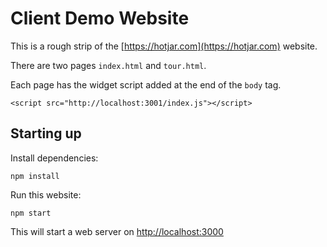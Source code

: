 # Client Demo Website

This is a rough strip of the [https://hotjar.com](https://hotjar.com) website.

There are two pages `index.html` and `tour.html`.

Each page has the widget script added at the end of the `body` tag.

    <script src="http://localhost:3001/index.js"></script>


## Starting up

Install dependencies:

    npm install

Run this website:

    npm start

This will start a web server on [http://localhost:3000](http://localhost:3000)
